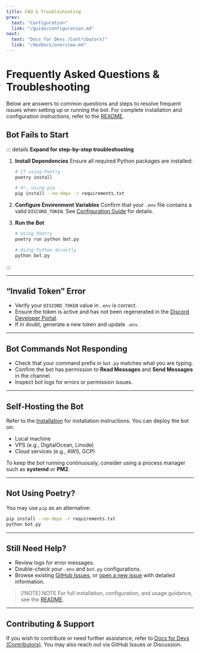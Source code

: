 ```yaml
---
title: FAQ & Troubleshooting
prev:
  text: "Configuration"
  link: "/guide/configuration.md"
next:
  text: "Docs for Devs (Contributors)"
  link: "/devDocs/overview.md"
---
```


# Frequently Asked Questions & Troubleshooting

Below are answers to common questions and steps to resolve frequent issues when setting up or running the bot. For complete installation and configuration instructions, refer to the [README](../README.md).

## Bot Fails to Start

::: details **Expand for step-by-step troubleshooting**
1. **Install Dependencies**
   Ensure all required Python packages are installed:
   ```bash
   # If using Poetry
   poetry install

   # Or, using pip
   pip install --no-deps -r requirements.txt
   ```

2. **Configure Environment Variables**
   Confirm that your `.env` file contains a valid `DISCORD_TOKEN`.
   See [Configuration Guide](installation.md) for details.

3. **Run the Bot**
   ```bash
   # Using Poetry
   poetry run python bot.py

   # Using Python directly
   python bot.py
   ```
:::

---

## “Invalid Token” Error

- Verify your `DISCORD_TOKEN` value in `.env` is correct.
- Ensure the token is active and has not been regenerated in the [Discord Developer Portal](https://discord.com/developers/applications).
- If in doubt, generate a new token and update `.env`.

---

## Bot Commands Not Responding

- Check that your command prefix in `bot.py` matches what you are typing.
- Confirm the bot has permission to **Read Messages** and **Send Messages** in the channel.
- Inspect bot logs for errors or permission issues.

---

## Self-Hosting the Bot

Refer to the [Installation](installation.md) for installation instructions.
You can deploy the bot on:

- Local machine
- VPS (e.g., DigitalOcean, Linode)
- Cloud services (e.g., AWS, GCP)

To keep the bot running continuously, consider using a process manager such as **systemd** or **PM2**.

---

## Not Using Poetry?

You may use `pip` as an alternative:

```bash
pip install --no-deps -r requirements.txt
python bot.py
```

---

## Still Need Help?

- Review logs for error messages.
- Double-check your `.env` and `bot.py` configurations.
- Browse existing [GitHub Issues](https://github.com/Chandramauli-Arm64/meanings-docs/issues), or [open a new issue](https://github.com/Chandramauli-Arm64/meanings-docs/issues/new) with detailed information.

> [!NOTE] <Icon icon="fluent:note-16-filled" /> NOTE
> For full installation, configuration, and usage guidance, see the [README](../README.md).

---

## Contributing & Support

If you wish to contribute or need further assistance, refer to [Docs for Devs (Contributors)](/devDocs/bot.md).
You may also reach out via GitHub Issues or Discussion.

